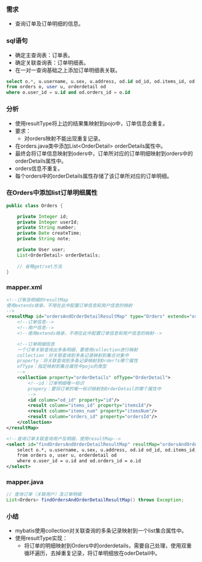 ### 需求

- 查询订单及订单明细的信息。

### sql语句

- 确定主查询表：订单表。
- 确定关联查询表：订单明细表。
- 在一对一查询基础之上添加订单明细表关联。

```sql
select o.*, u.username, u.sex, u.address, od.id od_id, od.items_id, od.items_num, od.orders_id
from orders o, user u, orderdetail od
where o.user_id = u.id and od.orders_id = o.id
```

### 分析

- 使用resultType将上边的结果集映射到pojo中，订单信息会重复。
- 要求：
  - 对orders映射不能出现重复记录。
- 在orders.java类中添加List\<OrderDetail\> orderDetails属性中。
- 最终会将订单信息映射到oders中，订单所对应的订单明细映射到orders中的orderDetails属性中。
- orders信息不重复。
- 每个orders中的orderDetails属性存储了该订单所对应的订单明细。

### 在Orders中添加list订单明细属性

```Java
public class Orders {

    private Integer id;
    private Integer userId;
    private String number;
    private Date createTime;
    private String note;

    private User user;
    List<OrderDetail> orderDetails;
  
  	// 省略get/set方法
}
```

### mapper.xml

```xml
<!--订单及明细的resultMap
使用extends继承，不用在此中配置订单信息和用户信息的映射
-->
<resultMap id="ordersAndOrderDetailResultMap" type="Orders" extends="ordersUserResultMap">
    <!--订单信息-->
    <!--用户信息-->
    <!--使用extends继承，不用在此中配置订单信息和用户信息的映射-->

    <!--订单明细信息
    一个订单关联查询出多条明细，要使用collection进行映射
    collection：对关联查询到多条记录映射到集合对象中
    property：将关联查询到多条记录映射到Order?s哪个属性
    ofType：指定映射到集合属性中pojo的类型
    -->
    <collection property="orderDetails" ofType="OrderDetail">
        <!--id：订单明细唯一标识
        propery：要将订单的唯一标识映射到OrderDetail的哪个属性中
        -->
        <id column="od_id" property="id"/>
        <result column="items_id" property="itemsId"/>
        <result column="items_num" property="itemsNum"/>
        <result column="orders_id" property="ordersId"/>
    </collection>
</resultMap>

<!--查询订单关联查询用户及明细，使用resultMap-->
<select id="findOrdersAndOrderDetailResultMap" resultMap="ordersAndOrderDetailResultMap">
    select o.*, u.username, u.sex, u.address, od.id od_id, od.items_id, od.items_num, od.orders_id
    from orders o, user u, orderdetail od
    where o.user_id = u.id and od.orders_id = o.id
</select>
```

### mapper.java

```Java
// 查询订单（关联用户）及订单明细
List<Orders> findOrdersAndOrderDetailResultMap() throws Exception;
```

### 小结

- mybatis使用collection对关联查询的多条记录映射到一个list集合属性中。
- 使用resultType实现：
  - 将订单的明细映射到Orders中的orderdetails，需要自己处理，使用双重循环遍历，去掉重复记录，将订单明细放在oderDetail中。